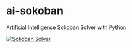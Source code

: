 # ai-sokoban
Artificial Intelligence Sokoban Solver with Python 

[![Sokoban Solver](https://img.youtube.com/vi/2BAlavTWj0Q/0.jpg)](https://www.youtube.com/watch?v=2BAlavTWj0Q)
